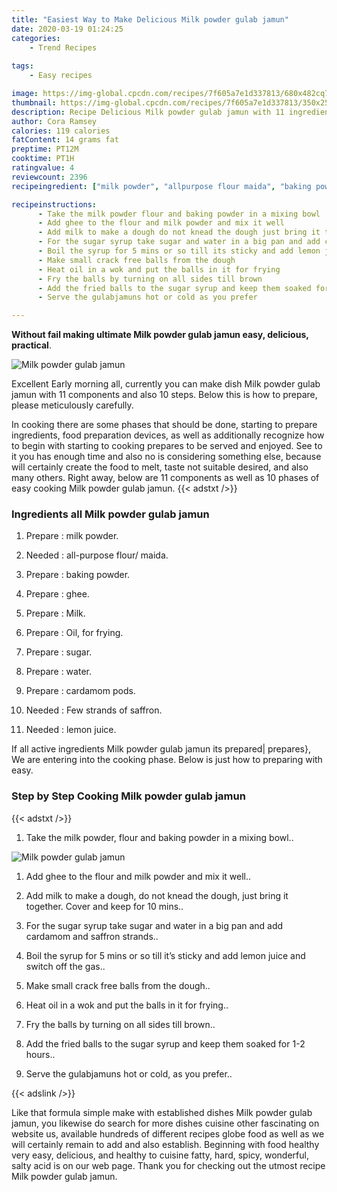 ```yaml
---
title: "Easiest Way to Make Delicious Milk powder gulab jamun"
date: 2020-03-19 01:24:25
categories:
    - Trend Recipes
    
tags:
    - Easy recipes

image: https://img-global.cpcdn.com/recipes/7f605a7e1d337813/680x482cq70/milk-powder-gulab-jamun-recipe-main-photo.jpg
thumbnail: https://img-global.cpcdn.com/recipes/7f605a7e1d337813/350x250cq70/milk-powder-gulab-jamun-recipe-main-photo.jpg
description: Recipe Delicious Milk powder gulab jamun with 11 ingredients and 10 stages of easy cooking.
author: Cora Ramsey
calories: 119 calories
fatContent: 14 grams fat
preptime: PT12M
cooktime: PT1H
ratingvalue: 4
reviewcount: 2396
recipeingredient: ["milk powder", "allpurpose flour maida", "baking powder", "ghee", "Milk", "Oil for frying", "sugar", "water", "cardamom pods", "Few strands of saffron", "lemon juice"]

recipeinstructions: 
      - Take the milk powder flour and baking powder in a mixing bowl 
      - Add ghee to the flour and milk powder and mix it well 
      - Add milk to make a dough do not knead the dough just bring it together Cover and keep for 10 mins 
      - For the sugar syrup take sugar and water in a big pan and add cardamom and saffron strands 
      - Boil the syrup for 5 mins or so till its sticky and add lemon juice and switch off the gas 
      - Make small crack free balls from the dough 
      - Heat oil in a wok and put the balls in it for frying 
      - Fry the balls by turning on all sides till brown 
      - Add the fried balls to the sugar syrup and keep them soaked for 12 hours 
      - Serve the gulabjamuns hot or cold as you prefer

---
```




**Without fail making ultimate Milk powder gulab jamun easy, delicious, practical**. 


![Milk powder gulab jamun](https://img-global.cpcdn.com/recipes/7f605a7e1d337813/680x482cq70/milk-powder-gulab-jamun-recipe-main-photo.jpg "Milk powder gulab jamun")




Excellent Early morning all, currently you can make dish Milk powder gulab jamun with 11 components and also 10 steps. Below this is how to prepare, please meticulously carefully.

In cooking there are some phases that should be done, starting to prepare ingredients, food preparation devices, as well as additionally recognize how to begin with starting to cooking prepares to be served and enjoyed. See to it you has enough time and also no is considering something else, because will certainly create the food to melt, taste not suitable desired, and also many others. Right away, below are 11 components as well as 10 phases of easy cooking Milk powder gulab jamun.
{{< adstxt />}}

### Ingredients all Milk powder gulab jamun


1. Prepare  : milk powder.

1. Needed  : all-purpose flour/ maida.

1. Prepare  : baking powder.

1. Prepare  : ghee.

1. Prepare  : Milk.

1. Prepare  : Oil, for frying.

1. Prepare  : sugar.

1. Prepare  : water.

1. Prepare  : cardamom pods.

1. Needed  : Few strands of saffron.

1. Needed  : lemon juice.



If all active ingredients Milk powder gulab jamun its prepared| prepares}, We are entering into the cooking phase. Below is just how to preparing with easy.

### Step by Step Cooking Milk powder gulab jamun

{{< adstxt />}}


1. Take the milk powder, flour and baking powder in a mixing bowl..



![Milk powder gulab jamun](https://img-global.cpcdn.com/steps/5c8a2570e59b7edf/160x128cq70/milk-powder-gulab-jamun-recipe-step-1-photo.jpg" "Milk powder gulab jamun")



1. Add ghee to the flour and milk powder and mix it well..



1. Add milk to make a dough, do not knead the dough, just bring it together. Cover and keep for 10 mins..



1. For the sugar syrup take sugar and water in a big pan and add cardamom and saffron strands..



1. Boil the syrup for 5 mins or so till it’s sticky and add lemon juice and switch off the gas..



1. Make small crack free balls from the dough..



1. Heat oil in a wok and put the balls in it for frying..



1. Fry the balls by turning on all sides till brown..



1. Add the fried balls to the sugar syrup and keep them soaked for 1-2 hours..



1. Serve the gulabjamuns hot or cold, as you prefer..





{{< adslink />}}

Like that formula simple make with established dishes Milk powder gulab jamun, you likewise do search for more dishes cuisine other fascinating on website us, available hundreds of different recipes globe food as well as we will certainly remain to add and also establish. Beginning with food healthy very easy, delicious, and healthy to cuisine fatty, hard, spicy, wonderful, salty acid is on our web page. Thank you for checking out the utmost recipe Milk powder gulab jamun.
